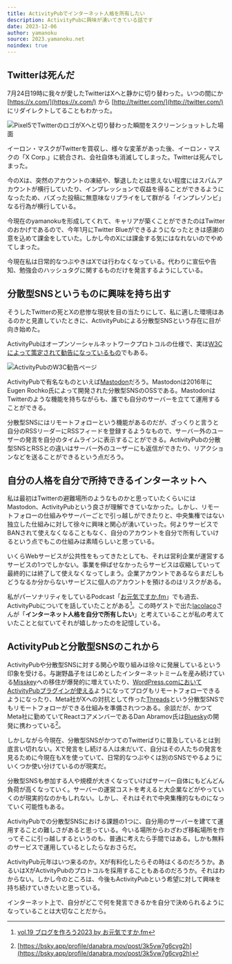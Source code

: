 ```yaml
---
title: ActivityPubでインターネット人格を所有したい
description: ActivityPubに興味が湧いてきている話です
date: 2023-12-06
author: yamanoku
source: 2023.yamanoku.net
noindex: true
---
```


## Twitterは死んだ

7月24日19時に我々が愛したTwitterはXへと静かに切り替わった。いつの間にか [https://x.com/](https://x.com/) から [http://twitter.com/](http://twitter.com/) にリダイレクトしてることもわかった。

![Pixel5でTwitterのロゴがXへと切り替わった瞬間をスクリーンショットした場面](https://i.gyazo.com/0f93de8f9b5cbb84c8149e07ceb5b90d.png)

イーロン・マスクがTwitterを買収し、様々な変革があった後、イーロン・マスクの「X Corp.」に統合され、会社自体も消滅してしまった。Twitterは死んでしまった。

今のXは、突然のアカウントの凍結や、撃退したとは思えない程度にはスパムアカウントが横行していたり、インプレッションで収益を得ることができるようになったため、バズった投稿に無意味なリプライをして群がる「インプレゾンビ」なる行為が横行している。

今現在のyamanokuを形成してくれて、キャリアが築くことができたのはTwitterのおかげであるので、今年1月にTwitter Blueができるようになったときは感謝の意を込めて課金をしていた。しかし今のXには課金する気にはなれないのでやめてしまった。

今現在私は日常的なつぶやきはXでは行わなくなっている。代わりに宣伝や告知、勉強会のハッシュタグに関するものだけを発言するようにしている。

## 分散型SNSというものに興味を持ち出す

そうしたTwitterの死とXの悲惨な現状を目の当たりにして、私に適した環境はあるのかと見直していたときに、ActivityPubによる分散型SNSという存在に目が向き始めた。

ActivityPubはオープンソーシャルネットワークプロトコルの仕様で、実は[W3Cによって策定されて勧告になっているもの](https://www.w3.org/TR/activitypub/)でもある。

![ActivityPubのW3C勧告ページ](https://i.gyazo.com/9d53c0565205537f6a32c4fd3e9a6bd1.png)

ActivityPubで有名なものといえば[Mastodon](https://joinmastodon.org/)だろう。Mastodonは2016年にEugen Rochko氏によって開発された分散型SNSのOSSである。MastodonはTwitterのような機能を持ちながらも、誰でも自分のサーバーを立てて運用することができる。

分散型SNSにはリモートフォローという機能があるのだが、ざっくりと言うと自分のRSSリーダーにRSSフィードを登録するようなもので、サーバー外のユーザーの発言を自分のタイムラインに表示することができる。ActivityPubの分散型SNSとRSSとの違いはサーバー外のユーザーにも返信ができたり、リアクションなどを送ることができるという点だろう。

## 自分の人格を自分で所持できるインターネットへ

私は最初はTwitterの避難場所のようなものかと思っていたくらいにはMastodon、ActivityPubという良さが理解できていなかった。しかし、リモートフォローの仕組みやサーバーごとで引っ越しができたりと、中央集権ではない独立した仕組みに対して徐々に興味と関心が湧いていった。何よりサービスでBANされて使えなくなることもなく、自分のアカウントを自分で所有していけるという点でもこの仕組みは素晴らしいと思っている。

いくらWebサービスが公共性をもってきたとしても、それは営利企業が運営するサービスの1つでしかない。事業を伸ばせなかったらサービスは収縮していって最終的には終了して使えなくなってしまう。企業アカウントであるならまだしもどうなるか分からないサービスに個人のアカウントを預けるのはリスクがある。

私がパーソナリティをしているPodcast「[お元気ですか.fm](https://podcasters.spotify.com/pod/show/ogenkidesuka-fm/)」でも過去、ActivityPubについてを話していたことがある[^1]。この時ゲストで出た[lacolaco](https://twitter.com/laco2net)さんが「**インターネット人格を自分で所有したい**」と考えていることが私の考えていたことと似ていてそれが嬉しかったのを記憶している。

[^1]: [vol.19 ブログを作ろう2023 by お元気ですか.fm](https://podcasters.spotify.com/pod/show/ogenkidesuka-fm/episodes/vol-19-2023-e1vshgt)

## ActivityPubと分散型SNSのこれから

ActivityPubや分散型SNSに対する関心や取り組みは徐々に発展しているという印象を受ける。与謝野晶子をはじめとしたインターネットミームを産み続けている[Misskey](https://misskey.io/)への移住が爆発的に増えていたり、[WordPress.com⁠⁠においてActivityPubプラグインが使える](https://gihyo.jp/article/2023/10/wordpresscom-support-activitypub)ようになってブログもリモートフォローできるようになったり、Meta社がXへの対抗として作った[Threads](https://www.threads.net/)という分散型SNSでもリモートフォローができる仕組みを準備されつつある。余談だが、かつてMeta社に勤めていてReactコアメンバーであるDan Abramov氏は[Bluesky](https://bsky.app/)の開発に携わっている[^2]。

[^2]: [https://bsky.app/profile/danabra.mov/post/3k5vw7g6cvg2h](https://bsky.app/profile/danabra.mov/post/3k5vw7g6cvg2h)

しかしながら今現在、分散型SNSがかつてのTwitterばりに普及しているとは到底言い切れない。Xで発言をし続ける人は未だいて、自分はその人たちの発言を見るために今現在もXを使っていて、日常的なつぶやくは別のSNSでやるようにいくつか使い分けているのが現実だ。

分散型SNSも参加する人や規模が大きくなっていけばサーバー自体にもどんどん負荷が高くなっていく。サーバーの運営コストを考えると大企業などがやっていくのが現実的なのかもしれない。しかし、それはそれで中央集権的なものになっていく可能性もある。

ActivityPubでの分散型SNSにおける課題の1つに、自分用のサーバーを建てて運用することの難しさがあると思っている。今いる場所からわざわざ移転場所を作ってそこに引っ越しするというのも、普通に考えたら手間ではある。しかも無料のサービスで運用しているとしたらなおさらだ。

ActivityPub元年はいつ来るのか。Xが有料化したらその時はくるのだろうか。あるいはXがActivityPubのプロトコルを採用することもあるのだろうか。それはわからない。しかし今のところは、今後もActivityPubという希望に対して興味を持ち続けていきたいと思っている。

インターネット上で、自分がどこで何を発言できるかを自分で決められるようになっていることは大切なことだから。
